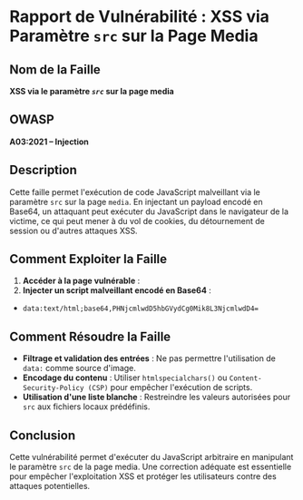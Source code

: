 # Rapport de Vulnérabilité : XSS via Paramètre `src` sur la Page Media

## Nom de la Faille

**XSS via le paramètre *`src`* sur la page media**

## OWASP
**A03:2021 – Injection**


## Description

Cette faille permet l'exécution de code JavaScript malveillant via le paramètre `src` sur la page `media`. En injectant un payload encodé en Base64, un attaquant peut exécuter du JavaScript dans le navigateur de la victime, ce qui peut mener à du vol de cookies, du détournement de session ou d'autres attaques XSS.

## Comment Exploiter la Faille

1. **Accéder à la page vulnérable** :
2. **Injecter un script malveillant encodé en Base64** :
- `data:text/html;base64,PHNjcmlwdD5hbGVydCg0Mik8L3NjcmlwdD4=`

## Comment Résoudre la Faille

- **Filtrage et validation des entrées** : Ne pas permettre l'utilisation de `data:` comme source d'image.
- **Encodage du contenu** : Utiliser `htmlspecialchars()` ou `Content-Security-Policy (CSP)` pour empêcher l'exécution de scripts.
- **Utilisation d'une liste blanche** : Restreindre les valeurs autorisées pour `src` aux fichiers locaux prédéfinis.

## Conclusion

Cette vulnérabilité permet d'exécuter du JavaScript arbitraire en manipulant le paramètre `src` de la page media. Une correction adéquate est essentielle pour empêcher l'exploitation XSS et protéger les utilisateurs contre des attaques potentielles.

